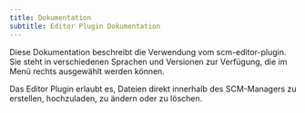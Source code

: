 ```yaml
---
title: Dokumentation
subtitle: Editor Plugin Dokumentation
---
```

Diese Dokumentation beschreibt die Verwendung vom scm-editor-plugin. Sie steht in verschiedenen Sprachen und Versionen zur Verfügung, die im Menü rechts ausgewählt werden können.

Das Editor Plugin erlaubt es, Dateien direkt innerhalb des SCM-Managers zu erstellen, hochzuladen, zu ändern oder zu löschen.
